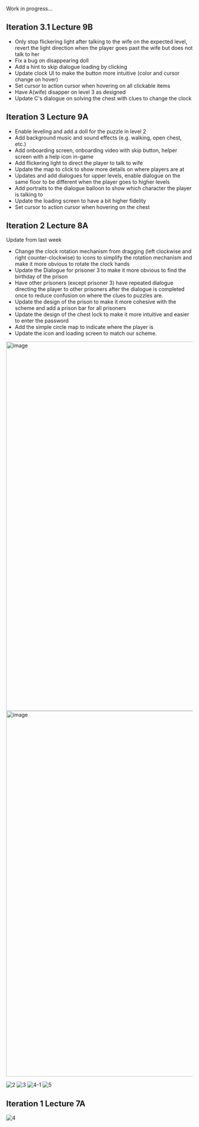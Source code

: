 Work in progress...

## Iteration 3.1 Lecture 9B
- Only stop flickering light after talking to the wife on the expected level, revert the light direction when the player goes past the wife but does not talk to her
- Fix a bug on disappearing doll
- Add a hint to skip dialogue loading by clicking
- Update clock UI to make the button more intuitive (color and cursor change on hover)
- Set cursor to action cursor when hovering on all clickable items
- Have A(wife) disapper on level 3 as designed
- Update C's dialogue on solving the chest with clues to change the clock

## Iteration 3 Lecture 9A
- Enable leveling and add a doll for the puzzle in level 2
- Add background music and sound effects (e.g. walking, open chest, etc.)
- Add onboarding screen, onboarding video with skip button, helper screen with a help icon in-game
- Add flickering light to direct the player to talk to wife
- Update the map to click to show more details on where players are at
- Updates and add dialogues for upper levels, enable dialogue on the same floor to be different when the player goes to higher levels
- Add portraits to the dialogue balloon to show which character the player is talking to
- Update the loading screen to have a bit higher fidelity
- Set cursor to action cursor when hovering on the chest

## Iteration 2 Lecture 8A

Update from last week
- Change the clock rotation mechanism from dragging (left clockwise and right counter-clockwise) to icons to simplify the rotation mechanism and make it more obvious to rotate the clock hands
- Update the Dialogue for prisoner 3 to make it more obvious to find the birthday of the prison
- Have other prisoners (except prisoner 3) have repeated dialogue directing the player to other prisoners after the dialogue is completed once to reduce confusion on where the clues to puzzles are.
- Update the design of the prison to make it more cohesive with the scheme and add a prison bar for all prisoners
- Update the design of the chest lock to make it more intuitive and easier to enter the password
- Add the simple circle map to indicate where the player is
- Update the icon and loading screen to match our scheme.

<img width="995" alt="image" src="https://github.com/ianng1/spiraling/assets/32094663/f46db110-5a88-4151-b9f4-2fa13bab1408">
<img width="985" alt="image" src="https://github.com/ianng1/spiraling/assets/32094663/454e0463-8a20-4183-8e3a-ff299f2d1664">

![2](https://github.com/ianng1/spiraling/assets/48111348/c2b65560-11c2-4fd0-85ab-a5f4d9d06327)
![3](https://github.com/ianng1/spiraling/assets/48111348/c207c146-dd67-4276-8bd6-5ef19f9797e6)
![4-1](https://github.com/ianng1/spiraling/assets/48111348/2d044bd0-8bc8-49ca-ac2c-fe1e9fca677c)
![5](https://github.com/ianng1/spiraling/assets/48111348/d1360015-d070-407a-a22b-aae80e68e728)

## Iteration 1 Lecture 7A
![4](https://github.com/ianng1/spiraling/assets/48111348/b17d8929-f566-4c61-b0fb-b06271e6d8bc)

